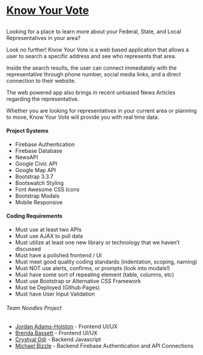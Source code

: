 # [Know Your Vote](https://mbizzle1464.github.io/KnowYourRep/)

##
Looking for a place to learn more about your Federal, State, and Local Representatives in your area? 

Look no further! Know Your Vote is a web based application that allows a user to search a specific address and see who represents that area. 

Inside the search results, the user can connect immediately with the representative through phone number, social media links, and a direct connection to their website. 

The web powered app also brings in recent unbiased News Articles regarding the representative. 

Whether you are looking for representatives in your current area or planning to move, Know Your Vote will provide you with real time data. 


#### Project Systems 

* Firebase Authentication 
* Firebase Database
* NewsAPI 
* Google Civic API 
* Google Map API 
* Bootstrap 3.3.7
* Bootswatch Styling
* Font Awesome CSS Icons 
* Bootstrap Modals 
* Mobile Responsive

#### Coding Requirements 

* Must use at least two APIs
* Must use AJAX to pull data
* Must utilize at least one new library or technology that we haven’t discussed
* Must have a polished frontend / UI
* Must meet good quality coding standards (indentation, scoping, naming)
* Must NOT use alerts, confirms, or prompts (look into modals!)
* Must have some sort of repeating element (table, columns, etc)
* Must use Bootstrap or Alternative CSS Framework
* Must be Deployed (Github Pages)
* Must have User Input Validation

###### Team Noodles Project 

* [Jordan Adams-Holston](https://github.com/jadamsholston) - Frontend UI/UX
* [Brenda Bassett](https://github.com/unmbrenda) - Frontend UI/UX
* [Crystyal Odi](https://github.com/crystalodi) - Backend Javascript
* [Michael Bizzle](https://github.com/mbizzle1464) - Backend Firebase Authentication and API Connections 